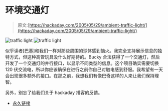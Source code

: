 # 环境交通灯

> 原文:[https://hackaday.com/2005/05/29/ambient-traffic-light/](https://hackaday.com/2005/05/29/ambient-traffic-light/)

![traffic light](../Images/52e69d841079b5694aad892804f89082.png) ![traffic light](../Images/62a9acd152d06ac680be23eeb8b236f2.png)

似乎读者[巴基]和我们一样对那些周围的球体感到恼火。我完全支持展示信息的独特方式，但这种高管玩具没什么好期待的。Bucky 合法获得了一个交通灯，然后开发了一个交通灯的并行接口，以显示不同类型的信息。这个项目确实需要切换 120 伏交流电，所以你应该确保在进行之前你自己对触电感到舒服。我希望有一天会出现很多额外的接口。在那之前，我想我们有像巴奇这样的人来让我们保持理智。

另外，别忘了给我们关于 hackaday 播客的反馈。

*   [永久链接](http://hackalight.blogspot.com/)